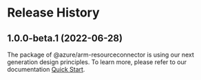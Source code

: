 # Release History
    
## 1.0.0-beta.1 (2022-06-28)

The package of @azure/arm-resourceconnector is using our next generation design principles. To learn more, please refer to our documentation [Quick Start](https://aka.ms/js-track2-quickstart).
